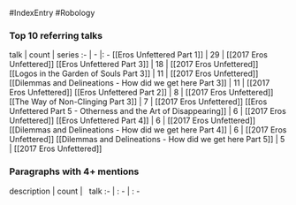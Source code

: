 #IndexEntry #Robology

### Top 10 referring talks
talk | count | series
:- | - |: -
[[Eros Unfettered Part 1]] | 29 | [[2017 Eros Unfettered]]
[[Eros Unfettered Part 3]] | 18 | [[2017 Eros Unfettered]]
[[Logos in the Garden of Souls Part 3]] | 11 | [[2017 Eros Unfettered]]
[[Dilemmas and Delineations - How did we get here Part 3]] | 11 | [[2017 Eros Unfettered]]
[[Eros Unfettered Part 2]] | 8 | [[2017 Eros Unfettered]]
[[The Way of Non-Clinging Part 3]] | 7 | [[2017 Eros Unfettered]]
[[Eros Unfettered Part 5 - Otherness and the Art of Disappearing]] | 6 | [[2017 Eros Unfettered]]
[[Eros Unfettered Part 4]] | 6 | [[2017 Eros Unfettered]]
[[Dilemmas and Delineations - How did we get here Part 4]] | 6 | [[2017 Eros Unfettered]]
[[Dilemmas and Delineations - How did we get here Part 5]] | 5 | [[2017 Eros Unfettered]]

### Paragraphs with 4+ mentions
description | count | &nbsp;&nbsp;talk
:- | : - | : -

